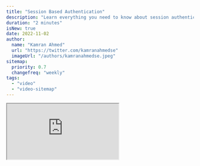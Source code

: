 ```yaml
---
title: "Session Based Authentication"
description: "Learn everything you need to know about session authentication"
duration: "2 minutes"
isNew: true
date: 2022-11-02
author:
  name: "Kamran Ahmed"
  url: "https://twitter.com/kamranahmedse"
  imageUrl: "/authors/kamranahmedse.jpeg"
sitemap:
  priority: 0.7
  changefreq: "weekly"
tags:
  - "video"
  - "video-sitemap"
---
```


<iframe class="w-full aspect-video mb-5" src="https://www.youtube.com/embed/gKkBEOq_shs" title="Session Based Authentication"></iframe>
